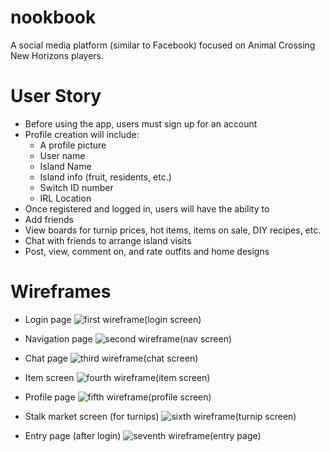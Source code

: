 # nookbook
A social media platform (similar to Facebook) focused on Animal Crossing New Horizons players.

# User Story
* Before using the app, users must sign up for an account
* Profile creation will include:
  * A profile picture
  * User name
  * Island Name
  * Island info (fruit, residents, etc.)
  * Switch ID number
  * IRL Location
* Once registered and logged in, users will have the ability to
* Add friends
* View boards for turnip prices, hot items, items on sale, DIY recipes, etc.
* Chat with friends to arrange island visits
* Post, view, comment on, and rate outfits and home designs

# Wireframes

* Login page
![first wireframe(login screen)](https://i.imgur.com/PpFIJ1i.png)

* Navigation page
![second wireframe(nav screen)](https://i.imgur.com/Ea85va2.png)

* Chat page
![third wireframe(chat screen)](https://i.imgur.com/nCMe8AZ.png)

* Item screen
![fourth wireframe(item screen)](https://i.imgur.com/IM3RNBb.png)

* Profile page
![fifth wireframe(profile screen)](https://i.imgur.com/DHLHQrz.png)

* Stalk market screen (for turnips)
![sixth wireframe(turnip screen)](https://i.imgur.com/VW2zuHu.png)

* Entry page (after login)
![seventh wireframe(entry page)](https://i.imgur.com/EemQi0c.png)
